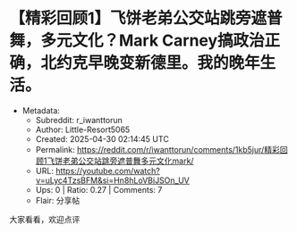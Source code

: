 # 【精彩回顾1】飞饼老弟公交站跳旁遮普舞，多元文化？Mark Carney搞政治正确，北约克早晚变新德里。我的晚年生活。

- Metadata:
  - Subreddit: r_iwanttorun
  - Author: Little-Resort5065
  - Created: 2025-04-30 02:14:45 UTC
  - Permalink: https://reddit.com/r/iwanttorun/comments/1kb5jur/精彩回顾1飞饼老弟公交站跳旁遮普舞多元文化mark/
  - URL: https://youtube.com/watch?v=uLyc4TzsBFM&si=Hn8hLoVBiJSOn_UV
  - Ups: 0 | Ratio: 0.27 | Comments: 7
  - Flair: 分享帖


大家看看，欢迎点评

